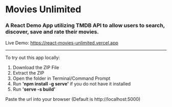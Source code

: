 # Movies Unlimited

### A React Demo App utilizing TMDB API to allow users to search, discover, save and rate their movies.

Live Demo: https://react-movies-unlimited.vercel.app

---

To try out this app locally:

1. Download the ZIP File
2. Extract the ZIP
3. Open the folder in Terminal/Command Prompt
4. Run **'npm install -g serve'** if you do not have it installed
5. Run **'serve -s build'**

Paste the url into your browser (Default is http://localhost:5000)
